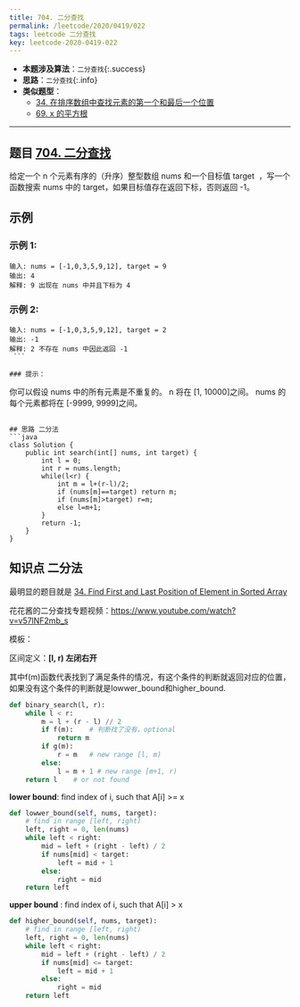 ```yaml
---
title: 704. 二分查找
permalink: /leetcode/2020/0419/022
tags: leetcode 二分查找
key: leetcode-2020-0419-022
---
```

- __本题涉及算法__：`二分查找`{:.success}
- __思路__：`二分查找`{:.info}
- __类似题型__：
  - [34. 在排序数组中查找元素的第一个和最后一个位置](/leetcode/2020/0423/024)
  - [69. x 的平方根](/leetcode/2020/0423/023)
  
---

## 题目 [704. 二分查找](https://leetcode-cn.com/problems/binary-search/)
给定一个 n 个元素有序的（升序）整型数组 nums 和一个目标值 target  ，写一个函数搜索 nums 中的 target，如果目标值存在返回下标，否则返回 -1。


## 示例
### 示例 1:
```
输入: nums = [-1,0,3,5,9,12], target = 9
输出: 4
解释: 9 出现在 nums 中并且下标为 4
```
### 示例 2:
```
输入: nums = [-1,0,3,5,9,12], target = 2
输出: -1
解释: 2 不存在 nums 中因此返回 -1
 ```

### 提示：
```
你可以假设 nums 中的所有元素是不重复的。
n 将在 [1, 10000]之间。
nums 的每个元素都将在 [-9999, 9999]之间。
```

## 思路 二分法
```java
class Solution {
    public int search(int[] nums, int target) {
        int l = 0;
        int r = nums.length;
        while(l<r) {
            int m = l+(r-l)/2;
            if (nums[m]==target) return m;
            if (nums[m]>target) r=m;
            else l=m+1;
        }
        return -1;
    }
}
```

## 知识点 二分法
最明显的题目就是 [34. Find First and Last Position of Element in Sorted Array](https://blog.csdn.net/fuxuemingzhu/article/details/83273084)

花花酱的二分查找专题视频：https://www.youtube.com/watch?v=v57lNF2mb_s

模板：

区间定义：__[l, r) 左闭右开__

其中f(m)函数代表找到了满足条件的情况，有这个条件的判断就返回对应的位置，如果没有这个条件的判断就是lowwer_bound和higher_bound.
```python
def binary_search(l, r):
    while l < r:
        m = l + (r - l) // 2
        if f(m):    # 判断找了没有，optional
            return m
        if g(m):
            r = m   # new range [l, m)
        else:
            l = m + 1 # new range [m+1, r)
    return l    # or not found
```

__lower bound__: find index of i, such that A[i] >= x

```python
def lowwer_bound(self, nums, target):
    # find in range [left, right)
    left, right = 0, len(nums)
    while left < right:
        mid = left + (right - left) / 2
        if nums[mid] < target:
            left = mid + 1
        else:
            right = mid
    return left
```

__upper bound__ :  find index of i, such that A[i] > x

```python
def higher_bound(self, nums, target):
    # find in range [left, right)
    left, right = 0, len(nums)
    while left < right:
        mid = left + (right - left) / 2
        if nums[mid] <= target:
            left = mid + 1
        else:
            right = mid
    return left
```
